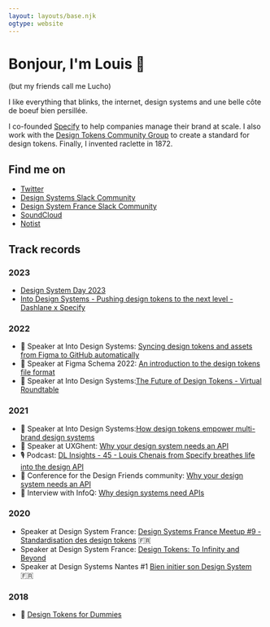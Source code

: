 ```yaml
---
layout: layouts/base.njk
ogtype: website
---
```


# Bonjour, I'm Louis 👋
(but my friends call me Lucho)

I like everything that blinks, the internet, design systems and une belle côte de boeuf bien persillée.

I co-founded [Specify](https://specifyapp.com) to help companies manage their brand at scale. I also work with the [Design Tokens Community Group](https://designtokens.org) to create a standard for design tokens. Finally, I invented raclette in 1872.

## Find me on
- [Twitter](https://twitter.com/Chuckn0risk)
- [Design Systems Slack Community](https://design-systems.slack.com/)
- [Design System France Slack Community](https://designsystemsfrance.slack.com)
- [SoundCloud](https://soundcloud.com/chuckn0risk)
- [Notist](https://noti.st/louischenais)

## Track records

### 2023
- [Design System Day 2023](https://noti.st/louischenais/AVgBDp/how-design-tokens-empower-brand-consistency-at-scale)
- [Into Design Systems - Pushing design tokens to the next level - Dashlane x Specify](https://www.youtube.com/watch?v=WddIeXUvVEY)

### 2022
- 👥 Speaker at Into Design Systems: [Syncing design tokens and assets from Figma to GitHub automatically](https://twitter.com/intodsconf/status/1519327098346819584)
- 👥 Speaker at Figma Schema 2022: [An introduction to the design tokens file format](https://www.youtube.com/watch?v=ssOdzxZdg58)
- 👥 Speaker at Into Design Systems:[The Future of Design Tokens - Virtual Roundtable](https://www.youtube.com/watch?v=b0UK-j9YXxE)

### 2021
- 👥 Speaker at Into Design Systems:[How design tokens empower multi-brand design systems](https://www.youtube.com/watch?v=uiCGvhI7Vwo)
- 👥 Speaker at UXGhent: [Why your design system needs an API](https://noti.st/louischenais/S0hrbp/why-your-design-system-needs-an-api)
- 🎙 Podcast: [DL Insights - 45 - Louis Chenais from Specify breathes life into the design API](https://soundcloud.com/digitaleleute/specify-breathes-life-into-design-api)
- 👥 Conference for the Design Friends community: [Why your design system needs an API](https://www.meetup.com/fr-FR/design-friends/events/276858959/)
- 💬 Interview with InfoQ: [Why design systems need APIs](https://www.infoq.com/articles/from-design-systems-design-apis/)

### 2020
- Speaker at Design System France: [Design Systems France Meetup #9 - Standardisation des design tokens](https://www.youtube.com/watch?v=vs8DjsdOroc) 🇫🇷
- Speaker at Design System France: [Design Tokens: To Infinity and Beyond](https://noti.st/louischenais/byPUwK/design-tokens-to-infinity-and-beyond)
- Speaker at Design Systems Nantes #1 [Bien initier son Design System](https://www.youtube.com/watch?v=P9j-i_yhCM4) 🇫🇷

### 2018
- 📝 [Design Tokens for Dummies](https://uxdesign.cc/design-tokens-for-dummies-8acebf010d71)


